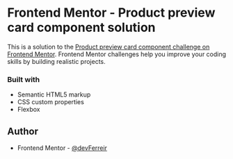 # Frontend Mentor - Product preview card component solution

This is a solution to the [Product preview card component challenge on Frontend Mentor](https://www.frontendmentor.io/challenges/product-preview-card-component-GO7UmttRfa). Frontend Mentor challenges help you improve your coding skills by building realistic projects. 

### Built with

- Semantic HTML5 markup
- CSS custom properties
- Flexbox

## Author

- Frontend Mentor - [@devFerreir](https://www.frontendmentor.io/profile/devFerreir)

